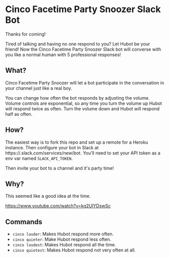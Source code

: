 # Cinco Facetime Party Snoozer Slack Bot
Thanks for coming!

Tired of talking and having no one respond to you? Let Hubot be your friend! Now the Cinco Facetime Party Snoozer
Slack bot will converse with you like a normal human with 5 professional responses!

## What?
Cinco Facetime Party Snoozer will let a bot participate in the conversation in your channel just like a real boy.

You can change how often the bot responds by adjusting the volume. Volume controls are exponential, so any time you turn
the volume up Hubot will respond twice as often. Turn the volume down and Hubot will respond half as often.

## How?

The easiest way is to fork this repo and set up a remote for a Heroku instance. Then configure your bot in Slack at
https://<your-team>.slack.com/services/new/bot. You'll need to set your API token as a env var named `SLACK_API_TOKEN`.

Then invite your bot to a channel and it's party time!

## Why?
This seemed like a good idea at the time.

https://www.youtube.com/watch?v=kg2UlYDswSc

## Commands

* `cinco louder`: Makes Hubot respond more often.
* `cinco quieter`: Make Hubot respond less often.
* `cinco loudest`: Makes Hubot respond all the time.
* `cinco quietest`: Makes Hubot respond not very often at all.
